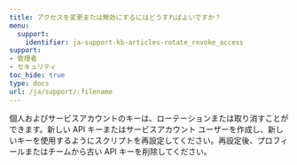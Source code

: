 ```yaml
---
title: アクセスを変更または無効にするにはどうすればよいですか？
menu:
  support:
    identifier: ja-support-kb-articles-rotate_revoke_access
support:
- 管理者
- セキュリティ
toc_hide: true
type: docs
url: /ja/support/:filename
---
```


個人およびサービスアカウントのキーは、ローテーションまたは取り消すことができます。新しい API キーまたはサービスアカウント ユーザーを作成し、新しいキーを使用するようにスクリプトを再設定してください。再設定後、プロフィールまたはチームから古い API キーを削除してください。